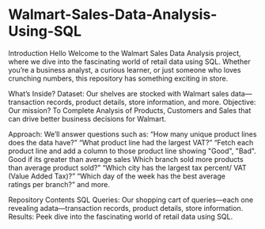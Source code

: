 # Walmart-Sales-Data-Analysis-Using-SQL

Introduction
Hello Welcome to the Walmart Sales Data Analysis project, where we dive into the fascinating world of retail data using SQL. Whether you’re a business analyst, a curious learner, or just someone who loves crunching numbers, this repository has something exciting in store.

What’s Inside?
Dataset: Our shelves are stocked with Walmart sales data—transaction records, product details, store information, and more.
Objective: Our mission? To Complete Analysis of Products, Customers and Sales that can drive better business decisions for Walmart.

Approach:
We’ll answer questions such as:
“How many unique product lines does the data have?”
“What product line had the largest VAT?”
“Fetch each product line and add a column to those product line showing "Good", "Bad". Good if its greater than average sales
Which branch sold more products than average product sold?”
“Which city has the largest tax percent/ VAT (Value Added Tax)?”
“Which day of the week has the best average ratings per branch?” and more.

Repository Contents
SQL Queries: Our shopping cart of queries—each one revealing adata—transaction records, product details, store information.
Results: Peek dive into the fascinating world of retail data using SQL.
